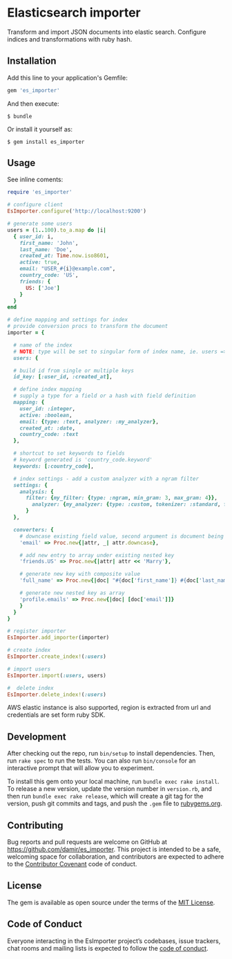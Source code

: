 # Elasticsearch importer
Transform and import JSON documents into elastic search. Configure indices and transformations with ruby hash.

## Installation

Add this line to your application's Gemfile:

```ruby
gem 'es_importer'
```

And then execute:

    $ bundle

Or install it yourself as:

    $ gem install es_importer

## Usage

See inline coments:

```ruby
require 'es_importer'

# configure client
EsImporter.configure('http://localhost:9200')

# generate some users
users = (1..100).to_a.map do |i|
  { user_id: i,
    first_name: 'John',
    last_name: 'Doe',
    created_at: Time.now.iso8601,
    active: true,
    email: "USER_#{i}@example.com",
    country_code: 'US',
    friends: {
      US: ['Joe']
    }
  }
end

# define mapping and settings for index
# provide conversion procs to transform the document
importer = {

  # name of the index
  # NOTE: type will be set to singular form of index name, ie. users => user
  users: {

  # build id from single or multiple keys
  id_key: [:user_id, :created_at],

  # define index mapping
  # supply a type for a field or a hash with field definition
  mapping: {
    user_id: :integer,
    active: :boolean,
    email: {type: :text, analyzer: :my_analyzer},
    created_at: :date,
    country_code: :text
  },

  # shortcut to set keywords to fields
  # keyword generated is 'country_code.keyword'
  keywords: [:country_code],

  # index settings - add a custom analyzer with a ngram filter
  settings: {
    analysis: {
      filter: {my_filter: {type: :ngram, min_gram: 3, max_gram: 4}},
	    analyzer: {my_analyzer: {type: :custom, tokenizer: :standard, filter: [:lowercase, :my_filter]}}
	  }
  },

  converters: {
    # downcase existing field value, second argument is document being processed
    'email' => Proc.new{|attr, _| attr.downcase},

    # add new entry to array under existing nested key
    'friends.US' => Proc.new{|attr| attr << 'Marry'},

    # generate new key with composite value
    'full_name' => Proc.new{|doc| "#{doc['first_name']} #{doc['last_name']}"},

    # generate new nested key as array
    'profile.emails' => Proc.new{|doc| [doc['email']]}
    }
  }
}

# register importer
EsImporter.add_importer(importer)

# create index
EsImporter.create_index!(:users)

# import users
EsImporter.import(:users, users)

#  delete index
EsImporter.delete_index!(:users)

```

AWS elastic instance is also supported, region is extracted from url and credentials are set form ruby SDK.


## Development

After checking out the repo, run `bin/setup` to install dependencies. Then, run `rake spec` to run the tests. You can also run `bin/console` for an interactive prompt that will allow you to experiment.

To install this gem onto your local machine, run `bundle exec rake install`. To release a new version, update the version number in `version.rb`, and then run `bundle exec rake release`, which will create a git tag for the version, push git commits and tags, and push the `.gem` file to [rubygems.org](https://rubygems.org).

## Contributing

Bug reports and pull requests are welcome on GitHub at https://github.com/damir/es_importer. This project is intended to be a safe, welcoming space for collaboration, and contributors are expected to adhere to the [Contributor Covenant](http://contributor-covenant.org) code of conduct.

## License

The gem is available as open source under the terms of the [MIT License](https://opensource.org/licenses/MIT).

## Code of Conduct

Everyone interacting in the EsImporter project’s codebases, issue trackers, chat rooms and mailing lists is expected to follow the [code of conduct](https://github.com/damir/es_importer/blob/master/CODE_OF_CONDUCT.md).
